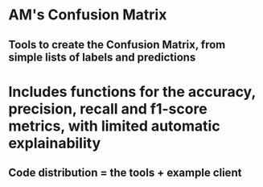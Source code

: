 # AM's Confusion Matrix

## Tools to create the Confusion Matrix, from simple lists of labels and predictions
# Includes functions for the accuracy, precision, recall and f1-score metrics, with limited automatic explainability

## Code distribution = the tools + example client